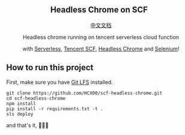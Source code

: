 <p align="center">
    <h2 align="center">Headless Chrome on SCF&nbsp;&nbsp;</h2>
</p>

<p align="center">
    <a href="https://github.com/LeiShi1313/scf-headless-chrome/blob/master/README_CN.md">中文文档</a>
</p>

<p align="center">Headless chrome running on tencent serverless cloud function</p>
<p align="center">with <a href="http://serverless.com/">Serverless</a>, <a href="https://cloud.tencent.com/product/scf">Tencent SCF</a>, <a href="https://chromium.googlesource.com/chromium/src/+/lkgr/headless/README.md">Headless Chrome</a> and <a href="https://selenium-python.readthedocs.io/">Selenium</a>!</p>

## How to run this project

First, make sure you have [Git LFS](https://git-lfs.github.com/) installed.
```
git clone https://github.com/HCX00/scf-headless-chrome.git
cd scf-headless-chrome
npm install
pip install -r requirements.txt -t .
sls deploy
```
and that's it, :tada::tada::tada:
